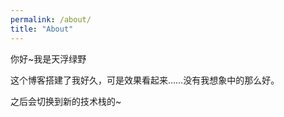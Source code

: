 ```yaml
---
permalink: /about/
title: "About"
---
```


你好~我是天浮绿野

这个博客搭建了我好久，可是效果看起来……没有我想象中的那么好。

之后会切换到新的技术栈的~